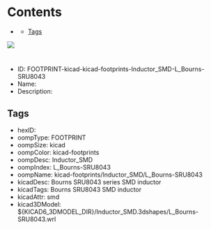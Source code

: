 



Contents
========

* [](#)
	* [Tags](#tags)
  
![][im]
# 

- ID: FOOTPRINT-kicad-kicad-footprints-Inductor_SMD-L_Bourns-SRU8043
- Name: 
- Description: 

## Tags

- hexID: 
- oompType: FOOTPRINT
- oompSize: kicad
- oompColor: kicad-footprints
- oompDesc: Inductor_SMD
- oompIndex: L_Bourns-SRU8043
- oompName: kicad-footprints/Inductor_SMD/L_Bourns-SRU8043
- kicadDesc: Bourns SRU8043 series SMD inductor
- kicadTags: Bourns SRU8043 SMD inductor
- kicadAttr: smd
- kicad3DModel: ${KICAD6_3DMODEL_DIR}/Inductor_SMD.3dshapes/L_Bourns-SRU8043.wrl



[im]: image.png
